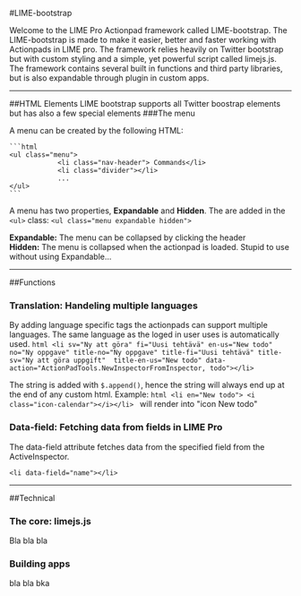 #LIME-bootstrap

Welcome to the LIME Pro Actionpad framework called LIME-bootstrap. 
The LIME-bootstrap is made to make it easier, better and faster working with Actionpads in LIME pro. The framework relies heavily on Twitter 
bootstrap but with custom styling and a simple, yet powerful script called limejs.js. The framework contains several built in functions and third 
party libraries, but is also expandable through plugin in custom apps. 

--------------------------------

##HTML Elements
LIME bootstrap supports all Twitter boostrap elements but has also a few special elements
###The menu

A menu can be created by the following HTML: 

	```html
	<ul class="menu">
             	<li class="nav-header"> Commands</li>
             	<li class="divider"></li>
			 	...
	</ul>
	```

A menu has two properties, __Expandable__ and __Hidden__. The are added in the `<ul>` class:
`<ul class="menu expandable hidden">`	
	

__Expandable:__ The menu can be collapsed by clicking the header   
__Hidden:__ The menu is collapsed when the actionpad is loaded. Stupid to use without using Expandable...

--------------------------------
##Functions

### Translation: Handeling multiple languages
By adding language specific tags the actionpads can support multiple languages. The same language as the loged in user uses is automatically used.
	```html
	<li sv="Ny att göra" fi="Uusi tehtävä" en-us="New todo" no="Ny oppgave" title-no="Ny oppgave" title-fi="Uusi tehtävä" title-sv="Ny att göra uppgift"  title-en-us="New todo" data-action="ActionPadTools.NewInspectorFromInspector, todo"></li>
	```

The string is added with `$.append()`, hence the string will always end up at the end of any custom html. Example:
	```html
	<li en="New todo"> <i class="icon-calendar"></i></li>
	```
will render into "icon New todo" 

### Data-field: Fetching data from fields in LIME Pro
The data-field attribute fetches data from the specified field from the ActiveInspector.

`<li data-field="name"></li> `


--------------------------------


##Technical
### The core: limejs.js
Bla bla bla

### Building apps
bla bla bka
